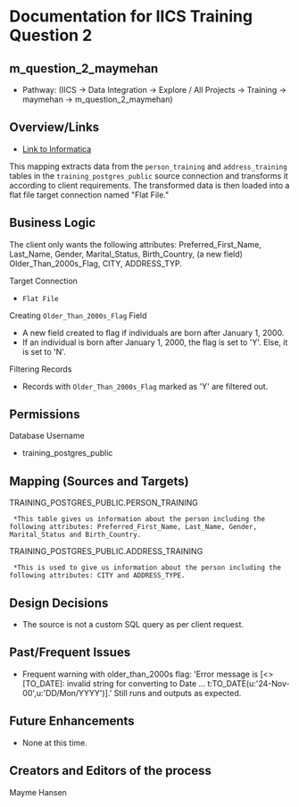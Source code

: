 # Documentation for IICS Training Question 2

## m_question_2_maymehan
- Pathway: (IICS -> Data Integration -> Explore / All Projects -> Training -> maymehan -> m_question_2_maymehan)

## Overview/Links
  - [Link to Informatica](http://go.byu.edu/infadev)

This mapping extracts data from the `person_training` and `address_training` tables in the `training_postgres_public` source connection and transforms it according to client requirements. The transformed data is then loaded into a flat file target connection named "Flat File."

## Business Logic

The client only wants the following attributes: Preferred_First_Name, Last_Name, Gender, Marital_Status, Birth_Country, (a new field) Older_Than_2000s_Flag, CITY, ADDRESS_TYP.

Target Connection
- `Flat File`

Creating `Older_Than_2000s_Flag` Field
- A new field created to flag if individuals are born after January 1, 2000. 
- If an individual is born after January 1, 2000, the flag is set to 'Y'. Else, it is set to 'N'.

Filtering Records
- Records with `Older_Than_2000s_Flag` marked as 'Y' are filtered out.
  
## Permissions

Database Username
- training_postgres_public

## Mapping (Sources and Targets)

TRAINING_POSTGRES_PUBLIC.PERSON_TRAINING

     *This table gives us information about the person including the following attributes: Preferred_First_Name, Last_Name, Gender, Marital_Status and Birth_Country.

TRAINING_POSTGRES_PUBLIC.ADDRESS_TRAINING

     *This is used to give us information about the person including the following attributes: CITY and ADDRESS_TYPE.

## Design Decisions
- The source is not a custom SQL query as per client request.
## Past/Frequent Issues
- Frequent warning with older_than_2000s flag: 'Error message is [<<Expression Error>> [TO_DATE]: invalid string for converting to Date ... t:TO_DATE(u:'24-Nov-00',u:'DD/Mon/YYYY')].' Still runs and outputs as expected.
## Future Enhancements
- None at this time.
## Creators and Editors of the process
Mayme Hansen
